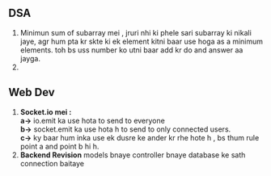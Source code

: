 ## DSA
1. Minimun sum of subarray mei , jruri nhi ki phele sari subarray ki nikali jaye, agr hum pta kr skte ki ek element kitni baar use hoga as a minimum elements. toh bs uss number ko utni baar add kr do and answer aa jayga.
2. 



## Web Dev
1. **Socket.io mei :** <br> 
    **a->** io.emit ka use hota to send to everyone  <br>
    **b->** socket.emit ka use hota h to send to only connected users. <br>
    **c->** ky baar hum inka use ek dusre ke ander kr rhe hote h , bs thum rule point a and point b hi h.
2. **Backend Revision**
    models bnaye 
    controller bnaye 
    database ke sath connection baitaye 
    


